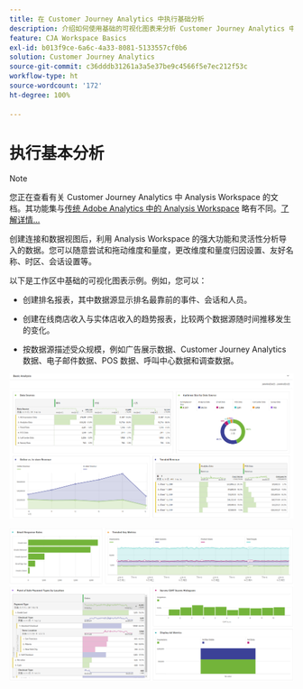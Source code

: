 ```yaml
---
title: 在 Customer Journey Analytics 中执行基础分析
description: 介绍如何使用基础的可视化图表来分析 Customer Journey Analytics 中的数据
feature: CJA Workspace Basics
exl-id: b013f9ce-6a6c-4a33-8081-5133557cf0b6
solution: Customer Journey Analytics
source-git-commit: c36dddb31261a3a5e37be9c4566f5e7ec212f53c
workflow-type: ht
source-wordcount: '172'
ht-degree: 100%

---
```


# 执行基本分析

>[!NOTE]
>
>您正在查看有关 Customer Journey Analytics 中 Analysis Workspace 的文档。其功能集与[传统 Adobe Analytics 中的 Analysis Workspace](https://experienceleague.adobe.com/docs/analytics/analyze/analysis-workspace/home.html) 略有不同。[了解详情...](/help/getting-started/cja-aa.md)

创建连接和数据视图后，利用 Analysis Workspace 的强大功能和灵活性分析导入的数据。您可以随意尝试和拖动维度和量度，更改维度和量度归因设置、友好名称、时区、会话设置等。

以下是工作区中基础的可视化图表示例。例如，您可以：

* 创建排名报表，其中数据源显示排名最靠前的事件、会话和人员。

* 创建在线商店收入与实体店收入的趋势报表，比较两个数据源随时间推移发生的变化。

* 按数据源描述受众规模，例如广告展示数据、Customer Journey Analytics 数据、电子邮件数据、POS 数据、呼叫中心数据和调查数据。

![](assets/cja-basic-analysis.png)

![](assets/cja-basic-analysis2.png)
